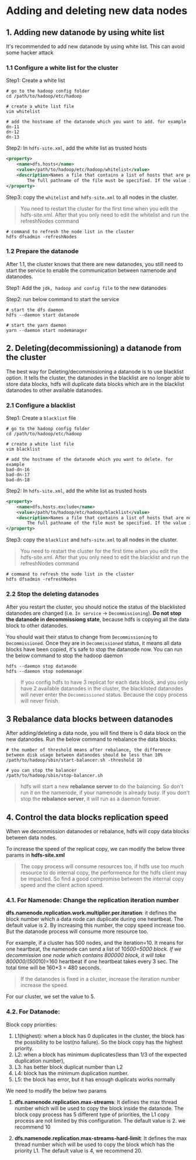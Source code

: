 # Adding and deleting new data nodes

## 1. Adding new datanode by using white list

It's recommended to add new datanode by using white list. This can avoid some hacker attack

### 1.1 Configure a white list for the cluster

Step1: Create a white list

```shell
# go to the hadoop config folder
cd /path/to/hadoop/etc/hadoop

# create a white list file
vim whitelist

# add the hostname of the datanode which you want to add. for example
dn-11
dn-12
dn-13
```

Step2: In `hdfs-site.xml`, add the white list as trusted hosts

```xml
<property>
	<name>dfs.hosts</name>
	<value>/path/to/hadoop/etc/hadoop/whitelist</value>
	<description>Names a file that contains a list of hosts that are permitted to connect to the namenode. 
        The full pathname of the file must be specified. If the value is empty, all hosts are permitted.</description>
</property>

```

Step3: copy the `whitelist` and `hdfs-site.xml` to all nodes in the cluster.

> You need to restart the cluster for the first time when you edit the hdfs-site.xml. After that you only need to
> edit the whitelist and run the refreshNodes command

```shell
# command to refresh the node list in the cluster
hdfs dfsadmin -refreshNodes
```

### 1.2 Prepare the datanode

After 1.1, the cluster knows that there are new datanodes, you still need to start the service to enable the communication
between namenode and datanodes.

Step1: Add the `jdk, hadoop and config file` to the new datanodes

Step2: run below command to start the service

```shell
# start the dfs daemon
hdfs --daemon start datanode

# start the yarn daemon
yarn --daemon start nodemanager
```


## 2. Deleting(decommissioning) a datanode from the cluster

The best way for Deleting/decommissioning a datanode is to use blacklist option. It tells the cluster, the datanodes
in the blacklist are no longer able to store data blocks, hdfs will duplicate data blocks which are in the blacklist
datanodes to other available datanodes.

### 2.1 Configure a blacklist

Step1: Create a `blacklist` file

```shell
# go to the hadoop config folder
cd /path/to/hadoop/etc/hadoop

# create a white list file
vim blacklist

# add the hostname of the datanode which you want to delete. for example
bad-dn-16
bad-dn-17
bad-dn-18
```

Step2: In `hdfs-site.xml`, add the white list as trusted hosts

```xml
<property>
	<name>dfs.hosts.exclude</name>
	<value>/path/to/hadoop/etc/hadoop/blacklist</value>
	<description>Names a file that contains a list of hosts that are not permitted to connect to the namenode. 
        The full pathname of the file must be specified. If the value is empty, no hosts are excluded.</description>
</property>

```

Step3: copy the `blacklist` and `hdfs-site.xml` to all nodes in the cluster.

> You need to restart the cluster for the first time when you edit the hdfs-site.xml. After that you only need to
> edit the blacklist and run the refreshNodes command

```shell
# command to refresh the node list in the cluster
hdfs dfsadmin -refreshNodes
```

### 2.2 Stop the deleting datanodes

After you restart the cluster, you should notice the status of the blacklisted datanodes are changed (i.e. `In service` -> `Decommissioning`).
**Do not stop the datanode in decommissiong state**, because hdfs is copying all the data block to other datanodes.

You should wait their status to change from `Decommissioning` to `Decommissioned`. Once they are in `Decommissioned` status,
it means all data blocks have been copied, it's safe to stop the datanode now. You can run the below command to stop
the hadoop daemon
```shell
hdfs --daemon stop datanode
hdfs --daemon stop nodemanage
```

> If you config hdfs to have 3 replicat for each data block, and you only have 2 available datanodes in the cluster, 
> the blacklisted datanodes will never enter the `Decommissioned` status. Because the copy process will never finish. 



## 3 Rebalance data blocks between datanodes

After adding/deleting a data node, you will find there is 0 data block on the new datanodes. Run the below command to rebalance
the data blocks.

```shell
# the number of threshold means after rebalance, the difference between disk usage between datanodes should be less than 10% 
/path/to/hadoop/sbin/start-balancer.sh -threshold 10

# you can stop the balancer
/path/to/hadoop/sbin/stop-balancer.sh
```

> hdfs will start a new **rebalance server** to do the balancing. So don't run it on the namenode, if your namenode is 
> already busy. If you don't stop the **rebalance server**, it will run as a daemon forever.


## 4. Control the data blocks replication speed

When we decommission datanodes or rebalance, hdfs will copy data blocks between data nodes.

To increase the speed of the replicat copy, we can modify the below three params in **hdfs-site.xml**

> The copy process will consume resources too, if hdfs use too much resource to do internal copy, the performence for the 
> hdfs client may be impacted. So find a good compromise between the internal copy speed and the client action speed.

### 4.1. For Namenode: Change the replication iteration number

**dfs.namenode.replication.work.multiplier.per.iteration**: it defines the block number which a data node can duplicate
during one heartbeat. The default value is 2. By increasing this number, the copy speed increase too. But the datanode
process will consume more resource too.

For example, if a cluster has 500 nodes, and the iteration=10. It means for one heartbeat, the namenode can send a list
of 10*500=5000 block. If we decommission one node which contains 800000 block, it will take 800000/(500*10)=160 heartbeat
if one heartbeat takes every 3 sec. The total time will be 160*3 = 480 seconds.

> If the datanodes is fixed in a cluster, increase the iteration number increase the speed.

For our cluster, we set the value to 5.

### 4.2. For Datanode: 

Block copy priorities:
1. L1(highest): when a block has 0 duplicates in the cluster, the block has the possibility to be lost(no failure). So the block copy has the highest priority.
2. L2: when a block has minimum duplicates(less than 1/3 of the expected duplication number), 
3. L3: has better block duplicat number than L2
4. L4: block has the minimum duplication number.
5. L5: the block has error, but it has enough duplicats works normally

We need to modify the below two params  
1. **dfs.namenode.replication.max-streams**: It defines the max thread number which will be used to copy the block inside the datanode.
   The block copy process has 5 different type of priorities, the L1 copy process are not limited by this configuration.
   The default value is 2. we recommend 10 

2. **dfs.namenode.replication.max-streams-hard-limit**: It defines the max thread number which will be used to copy the block which
   has the priority L1. The default value is 4, we recommend 20.
